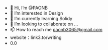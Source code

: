 - 👋 Hi, I’m @PAONB
- 👀 I’m interested in Design
- 🌱 I’m currently learning Solidy
- 💞️ I’m looking to collaborate on ...
- 📫 How to reach me paonb3065@gmail.com
- website：link3.to/writing
- 0.0

<!---
PAONB/PAONB is a ✨ special ✨ repository because its `README.md` (this file) appears on your GitHub profile.
You can click the Preview link to take a look at your changes.
--->
